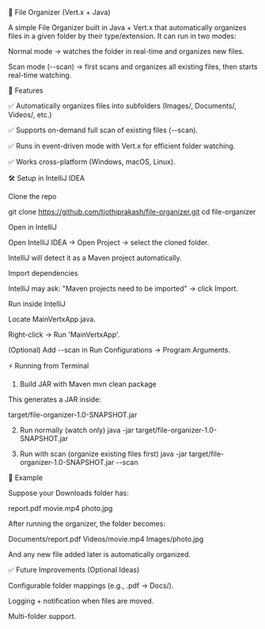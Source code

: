📂 File Organizer (Vert.x + Java)

A simple File Organizer built in Java + Vert.x that automatically organizes files in a given folder by their type/extension.
It can run in two modes:

Normal mode → watches the folder in real-time and organizes new files.

Scan mode (--scan) → first scans and organizes all existing files, then starts real-time watching.

🚀 Features

✅ Automatically organizes files into subfolders (Images/, Documents/, Videos/, etc.)

✅ Supports on-demand full scan of existing files (--scan).

✅ Runs in event-driven mode with Vert.x for efficient folder watching.

✅ Works cross-platform (Windows, macOS, Linux).

🛠️ Setup in IntelliJ IDEA

Clone the repo

git clone https://github.com/tjothiprakash/file-organizer.git
cd file-organizer


Open in IntelliJ

Open IntelliJ IDEA → Open Project → select the cloned folder.

IntelliJ will detect it as a Maven project automatically.

Import dependencies

IntelliJ may ask: "Maven projects need to be imported" → click Import.

Run inside IntelliJ

Locate MainVertxApp.java.

Right-click → Run 'MainVertxApp'.

(Optional) Add --scan in Run Configurations → Program Arguments.

⚡ Running from Terminal
1. Build JAR with Maven
   mvn clean package


This generates a JAR inside:

target/file-organizer-1.0-SNAPSHOT.jar

2. Run normally (watch only)
   java -jar target/file-organizer-1.0-SNAPSHOT.jar

3. Run with scan (organize existing files first)
   java -jar target/file-organizer-1.0-SNAPSHOT.jar --scan

📂 Example

Suppose your Downloads folder has:

report.pdf
movie.mp4
photo.jpg


After running the organizer, the folder becomes:

Documents/report.pdf
Videos/movie.mp4
Images/photo.jpg


And any new file added later is automatically organized.

✅ Future Improvements (Optional Ideas)

Configurable folder mappings (e.g., .pdf → Docs/).

Logging + notification when files are moved.

Multi-folder support.